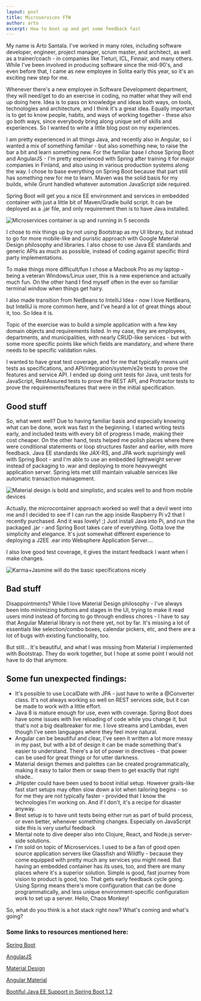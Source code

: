 ```yaml
---
layout: post
title: Microservices FTW
author: arto
excerpt: How to boot up and get some feedback fast
---
```


My name is Arto Santala. I've worked in many roles, including software developer, engineer, project manager, scrum master, and architect, as well as a trainer/coach - in companies like Tieturi, ICL, Finnair, and many others. While I've been involved in producing software since the mid-90's, and even before that, I came as new employee in Solita early this year, so it's an exciting new step for me.

Whenever there's a new employee in Software Development department, they will need/get to do an exercise in coding, no matter what they will end up doing here. Idea is to pass on knowledge and ideas both ways, on tools, technologies and architecture, and I think it's a great idea. Equally important is to get to know people, habits, and ways of working together - these also go both ways, since everybody bring along unique set of skills and experiences. So I wanted to write a little blog post on my experiences.

I am pretty experienced in all things Java, and recently also in Angular, so I wanted a mix of something familiar - but also something new, to raise the bar a bit and learn something new. For the familiar base I chose Spring Boot and AngularJS - I'm pretty experienced with Spring after training it for major companies in Finland, and also using in various production systems along the way. I chose to base everything on Spring Boot because that part still has something new for me to learn. Maven was the solid basis for my builds, while Grunt handled whatever automation JavaScript side required.

Spring Boot will get you a nice EE environment and services in embedded container with just a little bit of Maven/Gradle build script. It can be deployed as a .jar file, and only requirement then is to have Java installed.

![Microservices container is up and running in 5 seconds](/img/microservices/springbootrun.png)

I chose to mix things up by not using Bootstrap as my UI library, but instead to go for more mobile-like and puristic approach with Google Material Design philosophy and libraries. I also chose to use Java EE standards and generic APIs as much as possible, instead of coding against specific third party implementations.

To make things more difficult/fun I chose a Macbook Pro as my laptop - being a veteran Windows/Linux user, this is a new experience and actually much fun. On the other hand I find myself often in the ever so familiar terminal window when things get hairy.

I also made transition from NetBeans to IntelliJ Idea - now I love NetBeans, but IntelliJ is more common here, and I've heard a lot of great things about it, too. So Idea it is.

Topic of the exercise was to build a simple application with a few key domain objects and requirements listed. In my case, they are employees, departments, and municipalities, with nearly CRUD-like services - but with some more specific points like which fields are mandatory, and where there needs to be specific validation rules.

I wanted to have great test coverage, and for me that typically means unit tests as specifications, and API/integration/system/e2e tests to prove the features and service API. I ended up doing unit tests for Java, unit tests for JavaScript, RestAssured tests to prove the REST API, and Protractor tests to prove the requirements/features that were in the initial specification.

## Good stuff

So, what went well? Due to having familiar basis and especially knowing what can be done, work was fast in the beginning. I started writing tests early, and included tests with every bit of progress I made, making their cost cheaper. On the other hand, tests helped me polish places where there were conditional statements or loop structures faster and earlier, with more feedback. Java EE standards like JAX-RS, and JPA work suprisingly well with Spring Boot - and I'm able to use an embedded lightweight server instead of packaging to .war and deploying to more heavyweight application server. Spring lets met still maintain valuable services like automatic transaction management.

![Material design is bold and simplistic, and scales well to and from mobile devices](/img/microservices/employeesapp.png)

Actually, the microcontainer approach worked so well that a devil went into me and I decided to see if I can run the app inside Raspberry Pi v2 that I recently purchased. And it was lovely! ;) Just install Java into Pi, and run the packaged .jar - and Spring Boot takes care of everything. Gotta love the simplicity and elegance. It's just somewhat  different experience to deploying a J2EE .ear into Websphere Application Server....

I also love good test coverage, it gives the instant feedback I want when I make changes.

![Karma+Jasmine will do the basic specifications nicely](/img/microservices/testcoverage.png)

## Bad stuff

Disappointments? While I love Material Design philosophy - I've always been into minimizing buttons and stages in the UI, trying to make it read users mind instead of forcing to go through endless chores - I have to say that Angular Material library is not there yet, not by far. It's missing a lot of essentials like selection/combo boxes, calendar pickers, etc, and there are a lot of bugs with existing functionality, too.

But still... It's beautiful, and what I was missing from Material I implemented with Bootstrap. They do work together, but I hope at some point I would not have to do that anymore.

## Some fun unexpected findings:

- It's possible to use LocalDate with JPA - just have to write a @Converter class. It's not always working so well on REST services side, but it can be made to work with a little effort.
- Java 8 is mature enough for use, even with coverage. Spring Boot does have some issues with live reloading of code while you change it, but that's not a big dealbreaker for me. I love streams and Lambdas, even though I've seen languages where they feel more natural.
- Angular can be beautiful and clear, I've seen it written a lot more messy in my past, but with a bit of design it can be made something that's easier to understand. There's a lot of power in directives - that power can be used for great things or for utter darkness.
- Material design themes and palettes can be created programmatically, making it easy to tailor them or swap them to get exactly that right shade..
- JHipster could have been used to boost initial setup. However grails-like fast start setups may often slow down a lot when tailoring begins - so for me they are not typically faster - provided that I know the technologies I'm working on. And if I don't, it's a recipe for disaster anyway.
- Best setup is to have unit tests being either run as part of build process, or even better, whenever something changes. Especially on JavaScript side this is very useful feedback
- Mental note to dive deeper also into Clojure, React, and Node.js server-side solutions.
- I'm sold on topic of Microservices. I used to be a fan of good open source application servers like Glassfish and Wildfly - because they come equipped with pretty much any services you might need. But having an embedded container has its uses, too, and there are many places where it's a superior solution. Simple is good, fast journey from vision to product is good, too. That gets early feedback cycle going. Using Spring means there's more configuration that can be done programmatically, and less unique environment-specific configuration work to set up a server. Hello, Chaos Monkey!

So, what do you think is a hot stack right now? What's coming and what's going?

### Some links to resources mentioned here:

[Spring Boot](http://projects.spring.io/spring-boot/)

[AngularJS](https://angularjs.org/)

[Material Design](http://www.google.com/design/spec/material-design/introduction.html)

[Angular Material](https://material.angularjs.org/)

[Bootiful Java EE Support in Spring Boot 1.2](http://spring.io/blog/2014/11/23/bootiful-java-ee-support-in-spring-boot-1-2)
